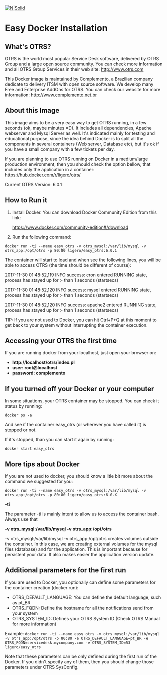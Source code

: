 ﻿[![N|Solid](https://i1.wp.com/complemento.net.br/wp-content/uploads/2017/11/logo_otrs6free.png?fit=300%2C68&ssl=1)]()

Easy Docker Installation
========================

What's OTRS?
------------

OTRS is the world most popular Service Desk software, delivered by OTRS Group and a large open source community. You can check more information and all OTRS Group Services in their web site:
http://www.otrs.com

This Docker image is maintained by Complemento, a Brazilian company dedicate to delivery ITSM with open source software. We develop many Free and Enterprise AddOns for OTRS. You can check our website for more information:
http://www.complemento.net.br

About this Image
----------------
This image aims to be a very easy way to get OTRS running, in a few seconds (ok, maybe minutes =D). It includes all dependencies, Apache webserver and Mysql Server as well. It's indicated mainly for testing and educational purpose, since the idea behind Docker is to split all the components in several containers (Web server, Database etc), but it's ok if you have a small company with a few tickets per day.

If you are planning to use OTRS running on Docker in a medium/large production environment, then you should check the option bellow, that includes only the application in a container:
https://hub.docker.com/r/ligero/otrs/

Current OTRS Version: 6.0.1

How to Run it
-------------

 1. Install Docker. You can download Docker Community Edition from this link: 

	https://www.docker.com/community-edition#/download

 2. Run the following command:

`docker run -ti --name easy_otrs -v otrs_mysql:/var/lib/mysql -v otrs_app:/opt/otrs -p 80:80 ligero/easy_otrs:6.0.1`

The container will start to load and when see the following lines, you will be able to access OTRS (the time should be different of course):

2017-11-30 01:48:52,119 INFO success: cron entered RUNNING state, process has stayed up for > than 1 seconds (startsecs)

2017-11-30 01:48:52,120 INFO success: mysql entered RUNNING state, process has stayed up for > than 1 seconds (startsecs)

2017-11-30 01:48:52,120 INFO success: apache2 entered RUNNING state, process has stayed up for > than 1 seconds (startsecs)


TIP: If you are not used to Docker, you can hit Ctrl+P+Q at this moment to get back to your system without interrupting the container execution.

Accessing your OTRS the first time
----------------------------------
If you are running docker from your localhost, just open your browser on:

- **http://localhost/otrs/index.pl**
- **user: root@localhost**
- **password: complemento**

If you turned off your Docker or your computer
----------------------------------------------

In some situations, your OTRS container may be stopped. You can check it status by running:

`docker ps -a`

And see if the container easy_otrs (or wherever you have called it) is stopped or not.

If it's stopped, than you can start it again by running:

`docker start easy_otrs`

More tips about Docker
----------------------

If you are not used to docker, you should know a litle bit more about the command we suggested for you:

`docker run -ti --name easy_otrs -v otrs_mysql:/var/lib/mysql -v otrs_app:/opt/otrs -p 80:80 ligero/easy_otrs:6.0.X`

**-ti**

The parameter -ti is mainly intent to allow us to access the container bash. Always use that


**-v otrs_mysql:/var/lib/mysql -v otrs_app:/opt/otrs**

-v otrs_mysql:/var/lib/mysql -v otrs_app:/opt/otrs creates volumes outside the container. In this case, we are creating external volumes for the mysql files (database) and for the application.
This is important because for persistent your data. It also makes easier the application version update.

Additional parameters for the first run
---------------------------------------
If you are used to Docker, you optionally can define some parameters for the container creation (docker run):
- OTRS_DEFAULT_LANGUAGE: You can define the default language, such as pt_BR
- OTRS_FQDN: Define the hostname for all the notifications send from your system
- OTRS_SYSTEM_ID: Defines your OTRS System ID (Check OTRS Manual for more information)

Example:
`docker run -ti --name easy_otrs -v otrs_mysql:/var/lib/mysql -v otrs_app:/opt/otrs -p 80:80 -e OTRS_DEFAULT_LANGUAGE=pt_BR -e OTRS_FQDN=servicedesk.mycompany.com -e OTRS_SYSTEM_ID=53 ligero/easy_otrs`

Note that these parameters can be only defined during the first run of the Docker. If you didn't specify any of them, then you should change those parameters under OTRS SysConfig.

